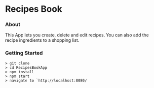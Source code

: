# Recipes Book

### About
This App lets you create, delete and edit recipes. You can also add the recipe ingredients to a shopping list. 

### Getting Started

```
> git clone 
> cd RecipesBookApp
> npm install
> npm start
> navigate to `http://localhost:8080/
```
